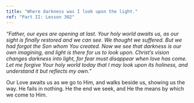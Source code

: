 ```yaml
---
title: "Where darkness was I look upon the light."
ref: "Part II: Lesson 302"
---
```


*“Father, our eyes are opening at last. Your holy world awaits us, as our
sight is finally restored and we can see. We thought we suffered. But we
had forgot the Son whom You created. Now we see that darkness is our own
imagining, and light is there for us to look upon. Christ’s vision
changes darkness into light, for fear must disappear when love has come.
Let me forgive Your holy world today that I may look upon its holiness,
and understand it but reflects my own.”*

Our Love awaits us as we go to Him, and walks beside us, showing us the
way. He fails in nothing. He the end we seek, and He the means by which
we come to Him.

